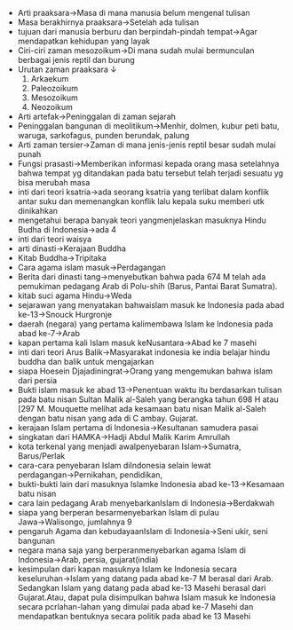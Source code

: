 - Arti praaksara→Masa di mana manusia belum mengenal tulisan
- Masa berakhirnya praaksara→Setelah ada tulisan
- tujuan dari manusia berburu dan berpindah-pindah tempat→Agar mendapatkan kehidupan yang layak
- Ciri-ciri zaman mesozoikum→Di mana sudah mulai bermunculan berbagai jenis reptil dan burung
- Urutan zaman praaksara ↓ 
    1. Arkaekum
    2. Paleozoikum
    3. Mesozoikum
    4. Neozoikum
- Arti artefak→Peninggalan di zaman sejarah
- Peninggalan bangunan di meolitikum→Menhir, dolmen, kubur peti batu, waruga, sarkofagus, punden berundak, palung
- Arti zaman tersier→Zaman di mana jenis-jenis reptil besar sudah mulai punah
- Fungsi prasasti→Memberikan informasi kepada orang masa setelahnya bahwa tempat yg ditandakan pada batu tersebut telah terjadi sesuatu yg bisa merubah masa
- inti dari teori ksatria→ada seorang ksatria yang terlibat dalam konflik antar suku dan memenangkan konflik lalu kepala suku memberi utk dinikahkan
- mengetahui berapa banyak teori yangmenjelaskan masuknya Hindu Budha di Indonesia→ada 4
- inti dari teori waisya
- arti dinasti→Kerajaan Buddha
- Kitab Buddha→Tripitaka
- Cara agama islam masuk→Perdagangan 
- Berita dari dinasti tang→menyebutkan bahwa pada 674 M telah ada pemukiman pedagang Arab di Polu-shih (Barus, Pantai Barat Sumatra).
- kitab suci agama Hindu→Weda
- sejarawan yang menyatakan bahwaislam masuk ke Indonesia pada abad ke-13→Snouck Hurgronje
- daerah (negara) yang pertama kalimembawa Islam ke Indonesia pada abad ke-7→Arab
- kapan pertama kali Islam masuk keNusantara→Abad ke 7 masehi
- inti dari teori Arus Balik→Masyarakat indonesia ke india belajar hindu buddha dan balik untuk mengajarkan
- siapa Hoesein Djajadiningrat→Orang yang mengemukan bahwa islam dari persia
- Bukti islam masuk ke abad 13→Penentuan waktu itu berdasarkan tulisan pada batu nisan Sultan Malik al-Saleh yang berangka tahun 698 H atau [297 M. Mouquette melihat ada kesamaan batu nisan Malik al-Saleh dengan batu nisan yang ada di C ambay. Gujarat.
- kerajaan Islam pertama di Indonesia→Kesultanan samudera pasai
- singkatan dari HAMKA→Hadji Abdul Malik Karim Amrullah
- kota terkenal yang menjadi awalpenyebaran Islam→Sumatra, Barus/Perlak
- cara-cara penyebaran Islam diIndonesia selain lewat perdagangan→Pernikahan, pendidikan,
- bukti-bukti lain dari masuknya Islamke Indonesia abad ke-13→Kesamaan batu nisan
- cara lain pedagang Arab menyebarkanIslam di Indonesia→Berdakwah
- siapa yang berperan besarmenyebarkan Islam di pulau Jawa→Walisongo, jumlahnya 9
- pengaruh Agama dan kebudayaanIslam di Indonesia→Seni ukir, seni bangunan
- negara mana saja yang berperanmenyebarkan agama Islam di Indonesia→Arab, persia, gujarat(india)
- kesimpulan dari kapan masuknya Islam ke Indonesia secara keseluruhan→Islam yang datang pada abad ke-7 M berasal dari Arab. Sedangkan Islam yang datang pada abad ke-13 Masehi berasal dari Gujarat.Atau, dapat pula disimpulkan bahwa Islam masuk ke Indonesia secara pcrlahan-lahan yang dimulai pada abad ke-7 Masehi dan mendapatkan bentuknya secara politik pada abad ke 13 Masehi
